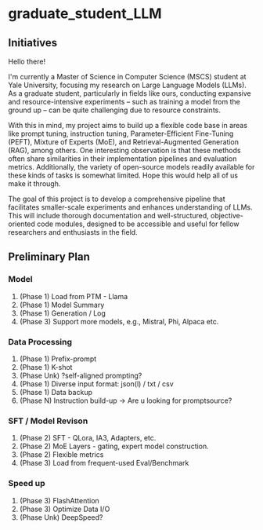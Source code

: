 # graduate_student_LLM
## Initiatives
Hello there!

I'm currently a Master of Science in Computer Science (MSCS) student at Yale University, focusing my research on Large Language Models (LLMs). As a graduate student, particularly in fields like ours, conducting expansive and resource-intensive experiments – such as training a model from the ground up – can be quite challenging due to resource constraints.

With this in mind, my project aims to build up a flexible code base in areas like prompt tuning, instruction tuning, Parameter-Efficient Fine-Tuning (PEFT), Mixture of Experts (MoE), and Retrieval-Augmented Generation (RAG), among others. One interesting observation is that these methods often share similarities in their implementation pipelines and evaluation metrics. Additionally, the variety of open-source models readily available for these kinds of tasks is somewhat limited. Hope this would help all of us make it through.

The goal of this project is to develop a comprehensive pipeline that facilitates smaller-scale experiments and enhances understanding of LLMs. This will include thorough documentation and well-structured, objective-oriented code modules, designed to be accessible and useful for fellow researchers and enthusiasts in the field.

## Preliminary Plan
### Model
1. (Phase 1) Load from PTM - Llama
2. (Phase 1) Model Summary
3. (Phase 1) Generation / Log
4. (Phase 3) Support more models, e.g., Mistral, Phi, Alpaca etc.

### Data Processing
1. (Phase 1) Prefix-prompt
2. (Phase 1) K-shot
3. (Phase Unk) ?self-aligned prompting?
4. (Phase 1) Diverse input format: json(l) / txt / csv
5. (Phase 1) Data backup 
6. (Phase N) Instruction build-up -> Are u looking for promptsource?

### SFT / Model Revison
1. (Phase 2) SFT - QLora, IA3, Adapters, etc.
2. (Phase 2) MoE Layers - gating, expert model construction.
3. (Phase 2) Flexible metrics
4. (Phase 3) Load from frequent-used Eval/Benchmark

### Speed up
1. (Phase 3) FlashAttention
2. (Phase 3) Optimize Data I/O
3. (Phase Unk) DeepSpeed?

